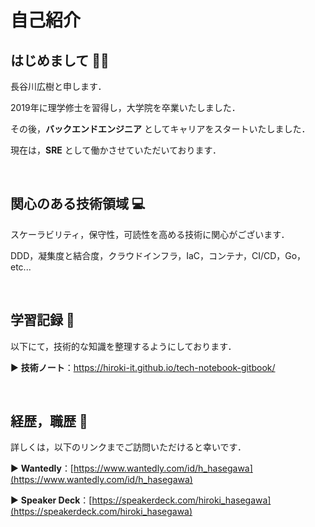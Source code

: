 # 自己紹介

## はじめまして 👋🏻

長谷川広樹と申します．

2019年に理学修士を習得し，大学院を卒業いたしました．

その後，**バックエンドエンジニア** としてキャリアをスタートいたしました．

現在は，**SRE** として働かさせていただいております．

<br>

## 関心のある技術領域 💻

スケーラビリティ，保守性，可読性を高める技術に関心がございます．

DDD，凝集度と結合度，クラウドインフラ，IaC，コンテナ，CI/CD，Go，etc...

<br>

## 学習記録 📝

以下にて，技術的な知識を整理するようにしております．

▶ **技術ノート**：https://hiroki-it.github.io/tech-notebook-gitbook/

<br>

## 経歴，職歴 💼

詳しくは，以下のリンクまでご訪問いただけると幸いです．

▶ **Wantedly**：[https://www.wantedly.com/id/h_hasegawa](https://www.wantedly.com/id/h_hasegawa)

▶ **Speaker Deck**：[https://speakerdeck.com/hiroki_hasegawa](https://speakerdeck.com/hiroki_hasegawa)
